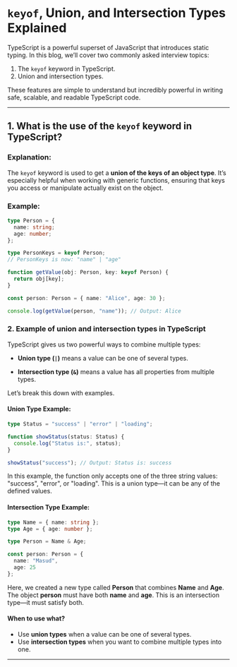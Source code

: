 # `keyof`, Union, and Intersection Types Explained

TypeScript is a powerful superset of JavaScript that introduces static typing. In this blog, we’ll cover two commonly asked interview topics:
1. The `keyof` keyword in TypeScript.
2. Union and intersection types.

These features are simple to understand but incredibly powerful in writing safe, scalable, and readable TypeScript code.

---

##  1. What is the use of the `keyof` keyword in TypeScript?

###  Explanation:

The `keyof` keyword is used to get a **union of the keys of an object type**. It’s especially helpful when working with generic functions, ensuring that keys you access or manipulate actually exist on the object.

###  Example:

```ts
type Person = {
  name: string;
  age: number;
};

type PersonKeys = keyof Person;
// PersonKeys is now: "name" | "age"

function getValue(obj: Person, key: keyof Person) {
  return obj[key];
}

const person: Person = { name: "Alice", age: 30 };

console.log(getValue(person, "name")); // Output: Alice
```

### 2. Example of **union** and **intersection** types in TypeScript

TypeScript gives us two powerful ways to combine multiple types:

- **Union type (`|`)** means a value can be one of several types.

- **Intersection type (`&`)** means a value has all properties from multiple types.

Let’s break this down with examples.

#### Union Type Example:
```ts
type Status = "success" | "error" | "loading";

function showStatus(status: Status) {
  console.log("Status is:", status);
}

showStatus("success"); // Output: Status is: success
```

In this example, the function only accepts one of the three string values: "success", "error", or "loading". This is a union type—it can be any of the defined values.

#### Intersection Type Example:
```ts
type Name = { name: string };
type Age = { age: number };

type Person = Name & Age;

const person: Person = {
  name: "Masud",
  age: 25
};
```

Here, we created a new type called **Person** that combines **Name** and **Age**. The object **person** must have both **name** and **age**. This is an intersection type—it must satisfy both.

#### When to use what?
- Use **union types** when a value can be one of several types.
- Use **intersection types** when you want to combine multiple types into one.

---



